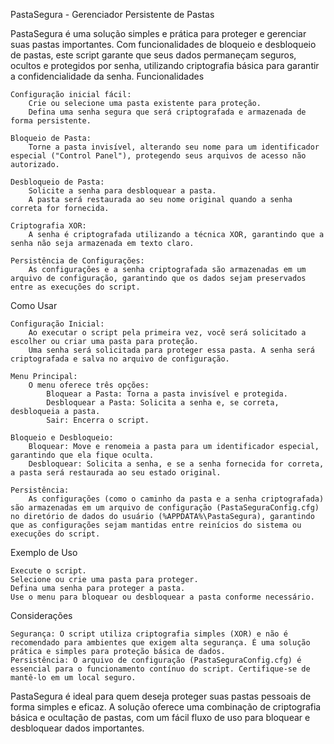 PastaSegura - Gerenciador Persistente de Pastas

PastaSegura é uma solução simples e prática para proteger e gerenciar suas pastas importantes. Com funcionalidades de bloqueio e desbloqueio de pastas, este script garante que seus dados permaneçam seguros, ocultos e protegidos por senha, utilizando criptografia básica para garantir a confidencialidade da senha.
Funcionalidades

    Configuração inicial fácil:
        Crie ou selecione uma pasta existente para proteção.
        Defina uma senha segura que será criptografada e armazenada de forma persistente.

    Bloqueio de Pasta:
        Torne a pasta invisível, alterando seu nome para um identificador especial ("Control Panel"), protegendo seus arquivos de acesso não autorizado.

    Desbloqueio de Pasta:
        Solicite a senha para desbloquear a pasta.
        A pasta será restaurada ao seu nome original quando a senha correta for fornecida.

    Criptografia XOR:
        A senha é criptografada utilizando a técnica XOR, garantindo que a senha não seja armazenada em texto claro.

    Persistência de Configurações:
        As configurações e a senha criptografada são armazenadas em um arquivo de configuração, garantindo que os dados sejam preservados entre as execuções do script.

Como Usar

    Configuração Inicial:
        Ao executar o script pela primeira vez, você será solicitado a escolher ou criar uma pasta para proteção.
        Uma senha será solicitada para proteger essa pasta. A senha será criptografada e salva no arquivo de configuração.

    Menu Principal:
        O menu oferece três opções:
            Bloquear a Pasta: Torna a pasta invisível e protegida.
            Desbloquear a Pasta: Solicita a senha e, se correta, desbloqueia a pasta.
            Sair: Encerra o script.

    Bloqueio e Desbloqueio:
        Bloquear: Move e renomeia a pasta para um identificador especial, garantindo que ela fique oculta.
        Desbloquear: Solicita a senha, e se a senha fornecida for correta, a pasta será restaurada ao seu estado original.

    Persistência:
        As configurações (como o caminho da pasta e a senha criptografada) são armazenadas em um arquivo de configuração (PastaSeguraConfig.cfg) no diretório de dados do usuário (%APPDATA%\PastaSegura), garantindo que as configurações sejam mantidas entre reinícios do sistema ou execuções do script.

Exemplo de Uso

    Execute o script.
    Selecione ou crie uma pasta para proteger.
    Defina uma senha para proteger a pasta.
    Use o menu para bloquear ou desbloquear a pasta conforme necessário.

Considerações

    Segurança: O script utiliza criptografia simples (XOR) e não é recomendado para ambientes que exigem alta segurança. É uma solução prática e simples para proteção básica de dados.
    Persistência: O arquivo de configuração (PastaSeguraConfig.cfg) é essencial para o funcionamento contínuo do script. Certifique-se de mantê-lo em um local seguro.

PastaSegura é ideal para quem deseja proteger suas pastas pessoais de forma simples e eficaz. A solução oferece uma combinação de criptografia básica e ocultação de pastas, com um fácil fluxo de uso para bloquear e desbloquear dados importantes.
